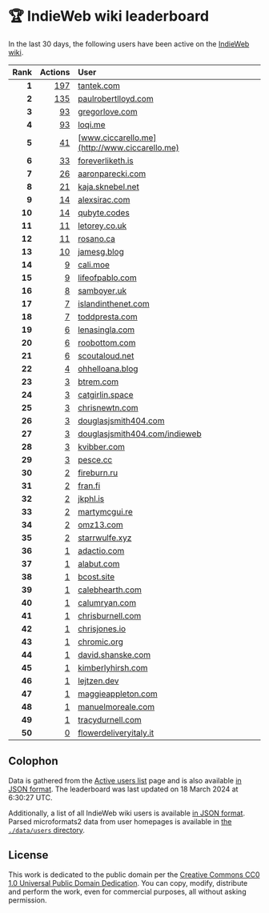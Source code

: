 # 🏆 IndieWeb wiki leaderboard

In the last 30 days, the following users have been active on the [IndieWeb wiki](https://indieweb.org).

| Rank | Actions | User |
|-----:|--------:|:-----|
| **1** | [197](https://indieweb.org/Special:Contributions/Tantek.com) | [tantek.com](http://tantek.com) |
| **2** | [135](https://indieweb.org/Special:Contributions/Paulrobertlloyd.com) | [paulrobertlloyd.com](http://paulrobertlloyd.com) |
| **3** | [93](https://indieweb.org/Special:Contributions/Gregorlove.com) | [gregorlove.com](http://gregorlove.com) |
| **4** | [93](https://indieweb.org/Special:Contributions/Loqi.me) | [loqi.me](http://loqi.me) |
| **5** | [41](https://indieweb.org/Special:Contributions/Www.ciccarello.me) | [www.ciccarello.me](http://www.ciccarello.me) |
| **6** | [33](https://indieweb.org/Special:Contributions/Foreverliketh.is) | [foreverliketh.is](http://foreverliketh.is) |
| **7** | [26](https://indieweb.org/Special:Contributions/Aaronparecki.com) | [aaronparecki.com](http://aaronparecki.com) |
| **8** | [21](https://indieweb.org/Special:Contributions/Kaja.sknebel.net) | [kaja.sknebel.net](http://kaja.sknebel.net) |
| **9** | [14](https://indieweb.org/Special:Contributions/Alexsirac.com) | [alexsirac.com](http://alexsirac.com) |
| **10** | [14](https://indieweb.org/Special:Contributions/Qubyte.codes) | [qubyte.codes](http://qubyte.codes) |
| **11** | [11](https://indieweb.org/Special:Contributions/Letorey.co.uk) | [letorey.co.uk](http://letorey.co.uk) |
| **12** | [11](https://indieweb.org/Special:Contributions/Rosano.ca) | [rosano.ca](http://rosano.ca) |
| **13** | [10](https://indieweb.org/Special:Contributions/Jamesg.blog) | [jamesg.blog](http://jamesg.blog) |
| **14** | [9](https://indieweb.org/Special:Contributions/Cali.moe) | [cali.moe](http://cali.moe) |
| **15** | [9](https://indieweb.org/Special:Contributions/Lifeofpablo.com) | [lifeofpablo.com](http://lifeofpablo.com) |
| **16** | [8](https://indieweb.org/Special:Contributions/Samboyer.uk) | [samboyer.uk](http://samboyer.uk) |
| **17** | [7](https://indieweb.org/Special:Contributions/Islandinthenet.com) | [islandinthenet.com](http://islandinthenet.com) |
| **18** | [7](https://indieweb.org/Special:Contributions/Toddpresta.com) | [toddpresta.com](http://toddpresta.com) |
| **19** | [6](https://indieweb.org/Special:Contributions/Lenasingla.com) | [lenasingla.com](http://lenasingla.com) |
| **20** | [6](https://indieweb.org/Special:Contributions/Roobottom.com) | [roobottom.com](http://roobottom.com) |
| **21** | [6](https://indieweb.org/Special:Contributions/Scoutaloud.net) | [scoutaloud.net](http://scoutaloud.net) |
| **22** | [4](https://indieweb.org/Special:Contributions/Ohhelloana.blog) | [ohhelloana.blog](http://ohhelloana.blog) |
| **23** | [3](https://indieweb.org/Special:Contributions/Btrem.com) | [btrem.com](http://btrem.com) |
| **24** | [3](https://indieweb.org/Special:Contributions/Catgirlin.space) | [catgirlin.space](http://catgirlin.space) |
| **25** | [3](https://indieweb.org/Special:Contributions/Chrisnewtn.com) | [chrisnewtn.com](http://chrisnewtn.com) |
| **26** | [3](https://indieweb.org/Special:Contributions/Douglasjsmith404.com) | [douglasjsmith404.com](http://douglasjsmith404.com) |
| **27** | [3](https://indieweb.org/Special:Contributions/Douglasjsmith404.com_indieweb) | [douglasjsmith404.com/indieweb](http://douglasjsmith404.com/indieweb) |
| **28** | [3](https://indieweb.org/Special:Contributions/Kvibber.com) | [kvibber.com](http://kvibber.com) |
| **29** | [3](https://indieweb.org/Special:Contributions/Pesce.cc) | [pesce.cc](http://pesce.cc) |
| **30** | [2](https://indieweb.org/Special:Contributions/Fireburn.ru) | [fireburn.ru](http://fireburn.ru) |
| **31** | [2](https://indieweb.org/Special:Contributions/Fran.fi) | [fran.fi](http://fran.fi) |
| **32** | [2](https://indieweb.org/Special:Contributions/Jkphl.is) | [jkphl.is](http://jkphl.is) |
| **33** | [2](https://indieweb.org/Special:Contributions/Martymcgui.re) | [martymcgui.re](http://martymcgui.re) |
| **34** | [2](https://indieweb.org/Special:Contributions/Omz13.com) | [omz13.com](http://omz13.com) |
| **35** | [2](https://indieweb.org/Special:Contributions/Starrwulfe.xyz) | [starrwulfe.xyz](http://starrwulfe.xyz) |
| **36** | [1](https://indieweb.org/Special:Contributions/Adactio.com) | [adactio.com](http://adactio.com) |
| **37** | [1](https://indieweb.org/Special:Contributions/Alabut.com) | [alabut.com](http://alabut.com) |
| **38** | [1](https://indieweb.org/Special:Contributions/Bcost.site) | [bcost.site](http://bcost.site) |
| **39** | [1](https://indieweb.org/Special:Contributions/Calebhearth.com) | [calebhearth.com](http://calebhearth.com) |
| **40** | [1](https://indieweb.org/Special:Contributions/Calumryan.com) | [calumryan.com](http://calumryan.com) |
| **41** | [1](https://indieweb.org/Special:Contributions/Chrisburnell.com) | [chrisburnell.com](http://chrisburnell.com) |
| **42** | [1](https://indieweb.org/Special:Contributions/Chrisjones.io) | [chrisjones.io](http://chrisjones.io) |
| **43** | [1](https://indieweb.org/Special:Contributions/Chromic.org) | [chromic.org](http://chromic.org) |
| **44** | [1](https://indieweb.org/Special:Contributions/David.shanske.com) | [david.shanske.com](http://david.shanske.com) |
| **45** | [1](https://indieweb.org/Special:Contributions/Kimberlyhirsh.com) | [kimberlyhirsh.com](http://kimberlyhirsh.com) |
| **46** | [1](https://indieweb.org/Special:Contributions/Lejtzen.dev) | [lejtzen.dev](http://lejtzen.dev) |
| **47** | [1](https://indieweb.org/Special:Contributions/Maggieappleton.com) | [maggieappleton.com](http://maggieappleton.com) |
| **48** | [1](https://indieweb.org/Special:Contributions/Manuelmoreale.com) | [manuelmoreale.com](http://manuelmoreale.com) |
| **49** | [1](https://indieweb.org/Special:Contributions/Tracydurnell.com) | [tracydurnell.com](http://tracydurnell.com) |
| **50** | [0](https://indieweb.org/Special:Contributions/Flowerdeliveryitaly.it) | [flowerdeliveryitaly.it](http://flowerdeliveryitaly.it) |


## Colophon

Data is gathered from the [Active users list](https://indieweb.org/Special:ActiveUsers) page and is also available [in JSON format](https://github.com/jgarber623/indieweb-wiki-leaderboard/blob/main/data/leaderboard.json). The leaderboard was last updated on 18 March 2024 at 6:30:27 UTC.

Additionally, a list of all IndieWeb wiki users is available [in JSON format](https://github.com/jgarber623/indieweb-wiki-leaderboard/blob/main/data/users.json). Parsed microformats2 data from user homepages is available in [the `./data/users` directory](https://github.com/jgarber623/indieweb-wiki-leaderboard/blob/main/data/users).

## License

This work is dedicated to the public domain per the [Creative Commons CC0 1.0 Universal Public Domain Dedication](https://creativecommons.org/publicdomain/zero/1.0/). You can copy, modify, distribute and perform the work, even for commercial purposes, all without asking permission.
